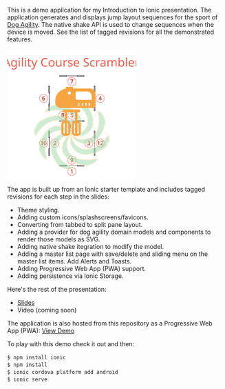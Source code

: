 This is a demo application for my Introduction to Ionic presentation. The application generates and displays jump layout sequences for the sport of [Dog Agility](http://agilitynerd.com/). The native shake API is used to change sequences when the device is moved. See the list of tagged revisions for all the demonstrated features.

<img src="./src/assets/logo-labeled.svg" width="300px"/>

The app is built up from an Ionic starter template and includes tagged revisions for each step in the slides:

- Theme styling.
- Adding custom icons/splashscreens/favicons.
- Converting from tabbed to split pane layout.
- Adding a provider for dog agility domain models and components to render those models as SVG.
- Adding native shake itegration to modify the model.
- Adding a master list page with save/delete and sliding menu on the master list items. Add Alerts and Toasts.
- Adding Progressive Web App (PWA) support.
- Adding persistence via Ionic Storage.

Here's the rest of the presentation:

- [Slides](https://docs.google.com/presentation/d/1OmABc2JcqsPP3i6Q2EfYat-F6GKqGHjiUE2ywPcB09Q/edit?usp=sharing)
- Video (coming soon)

The application is also hosted from this repository as a Progressive Web App (PWA): [View Demo](https://saschwarz.github.io/agility-course-scrambler/)

To play with this demo check it out and then:

```bash
$ npm install ionic
$ npm install
$ ionic cordova platform add android
$ ionic serve
```

